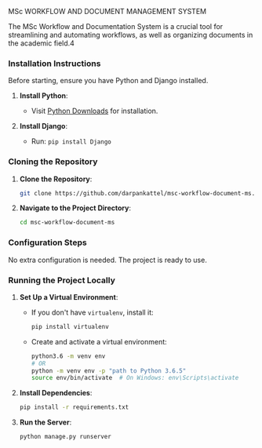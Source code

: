 MSc WORKFLOW AND DOCUMENT MANAGEMENT SYSTEM

The MSc Workflow and Documentation System is a crucial tool for streamlining and automating workflows, as well as organizing documents in the academic field.4

### Installation Instructions

Before starting, ensure you have Python and Django installed.

1. **Install Python**:
   - Visit [Python Downloads](https://www.python.org/downloads/) for installation.

2. **Install Django**:
   - Run: `pip install Django`

### Cloning the Repository

1. **Clone the Repository**:
   ```bash
   git clone https://github.com/darpankattel/msc-workflow-document-ms.git
   ```

2. **Navigate to the Project Directory**:
   ```bash
   cd msc-workflow-document-ms
   ```

### Configuration Steps

No extra configuration is needed. The project is ready to use.

### Running the Project Locally

1. **Set Up a Virtual Environment**:

   - If you don't have `virtualenv`, install it:
     ```bash
     pip install virtualenv
     ```

   - Create and activate a virtual environment:
     ```bash
     python3.6 -m venv env
     # OR
     python -m venv env -p "path to Python 3.6.5"
     source env/bin/activate  # On Windows: env\Scripts\activate
     ```

2. **Install Dependencies**:
   ```bash
   pip install -r requirements.txt
   ```

3. **Run the Server**:
   ```bash
   python manage.py runserver
   ```
 
 
